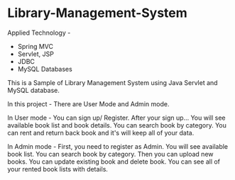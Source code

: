 # Library-Management-System

Applied Technology - 
 - Spring MVC
 - Servlet, JSP
 - JDBC
 - MySQL Databases

This is a Sample of Library Management System using Java Servlet and MySQL database.

In this project - There are User Mode and Admin mode.

In User mode - You can sign up/ Register. After your sign up... You will see available book list and book details. You can search book by category. You can rent and return back book and it's will keep all of your data.

In Admin mode - First, you need to register as Admin. You will see available book list. You can search book by category. Then you can upload new books. You can update existing book and delete book. You can see all of your rented book lists with details.
